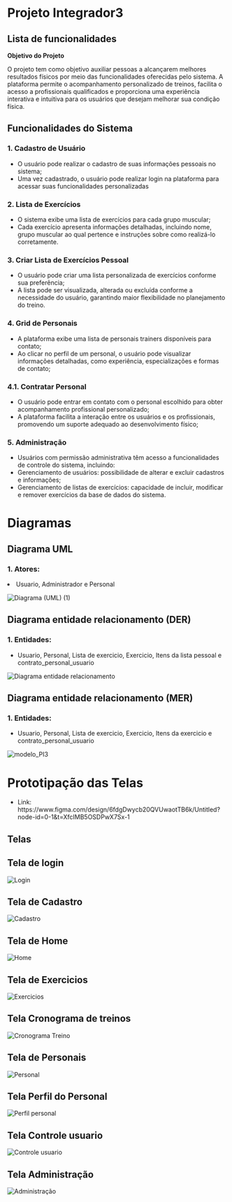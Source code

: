 # Projeto Integrador3

**<h2>Lista de funcionalidades</h2>**

**<p>Objetivo do Projeto</p>**

<p>O projeto tem como objetivo auxiliar pessoas a alcançarem melhores resultados físicos por meio das funcionalidades oferecidas pelo sistema. A plataforma permite o acompanhamento personalizado de treinos, facilita o acesso a profissionais qualificados e proporciona uma experiência interativa e intuitiva para os usuários que desejam melhorar sua condição física.</p>

**<h2>Funcionalidades do Sistema</h2>**

**<h3>1. Cadastro de Usuário</h3>**
<ul>
  <li>O usuário pode realizar o cadastro de suas informações pessoais no sistema;</li>

  <li>Uma vez cadastrado, o usuário pode realizar login na plataforma para acessar suas funcionalidades personalizadas</li>
</ul>

**<h3>2. Lista de Exercícios</h3>**

<ul>
<li>O sistema exibe uma lista de exercícios para cada grupo muscular;</li>

  <li>Cada exercício apresenta informações detalhadas, incluindo nome, grupo muscular ao qual pertence e instruções sobre como realizá-lo corretamente.</li>
</ul>

**<h3>3. Criar Lista de Exercícios Pessoal</h3>**
<ul>
<li>O usuário pode criar uma lista personalizada de exercícios conforme sua preferência;</li>
 <li>A lista pode ser visualizada, alterada ou excluída conforme a necessidade do usuário, garantindo maior flexibilidade no planejamento do treino.</li>
</ul>

**<h3>4. Grid de Personais</h3>**
<ul>
<li>A plataforma exibe uma lista de personais trainers disponíveis para contato;</li>

  <li>Ao clicar no perfil de um personal, o usuário pode visualizar informações detalhadas, como experiência, especializações e formas de contato;</li>
</ul>

**<h3>4.1. Contratar Personal</h3>**

<ul>
<li>O usuário pode entrar em contato com o personal escolhido para obter acompanhamento profissional personalizado;</li>

  <li>A plataforma facilita a interação entre os usuários e os profissionais, promovendo um suporte adequado ao desenvolvimento físico;</li>
</ul>

**<h3>5. Administração</h3>**

<ul>
<li>Usuários com permissão administrativa têm acesso a funcionalidades de controle do sistema, incluindo:</li>
<li>Gerenciamento de usuários: possibilidade de alterar e excluir cadastros e informações;</li>
<li>Gerenciamento de listas de exercícios: capacidade de incluir, modificar e remover exercícios da base de dados do sistema.</li>
</ul>

# Diagramas
<h2>Diagrama UML</h2>
<h3>1. Atores:</h3>
<li>Usuario, Administrador e Personal</li>

![Diagrama (UML) (1)](https://github.com/user-attachments/assets/317b90b6-1d4c-4153-a28e-5460a6fcb43f)

<h2>Diagrama entidade relacionamento (DER)</h2>
<h3>1. Entidades:</h3>
<ul>
<li>Usuario, Personal, Lista de exercicio, Exercicio, Itens da lista pessoal e contrato_personal_usuario</li>
</ul>

![Diagrama entidade relacionamento ](https://github.com/user-attachments/assets/12a7e5c7-0622-4799-a9b6-be171c00e1fe)

<h2>Diagrama entidade relacionamento (MER)</h2>
<h3>1. Entidades:</h3>
<ul>
<li>Usuario, Personal, Lista de exercicio, Exercicio, Itens da exercicio e contrato_personal_usuario</li>
</ul>

![modelo_PI3](https://github.com/user-attachments/assets/65f3233d-90a9-4853-ba82-c9428deaf129)

# Prototipação das Telas
<ul>
<li>Link: https://www.figma.com/design/6fdgDwycb20QVUwaotTB6k/Untitled?node-id=0-1&t=XfcIMB5OSDPwX7Sx-1</li>
</ul>
<h2>Telas</h2>
<h2>Tela de login</h2>

![Login](https://github.com/K4u4z/strong-forge/blob/main/Telas/Login.png?raw=true)

<h2>Tela de Cadastro</h2>

![Cadastro](https://github.com/K4u4z/strong-forge/blob/main/Telas/Cadastro.png?raw=true)

<h2>Tela de Home</h2>

![Home](https://github.com/K4u4z/strong-forge/blob/main/Telas/Home.png?raw=true)

<h2>Tela de Exercicios</h2>

![Exercicios](https://github.com/K4u4z/strong-forge/blob/main/Telas/Exercicios.png?raw=true)

<h2>Tela Cronograma de treinos</h2>

![Cronograma Treino](https://github.com/K4u4z/strong-forge/blob/main/Telas/Cronograma.png?raw=true)

<h2>Tela de Personais</h2>

![Personal](https://github.com/K4u4z/strong-forge/blob/main/Telas/Personais.png?raw=true)

<h2>Tela Perfil do Personal</h2>

![Perfil personal](https://github.com/K4u4z/strong-forge/blob/main/Telas/Perfil%20personal.png?raw=true)

<h2>Tela Controle usuario</h2>

![Controle usuario](https://github.com/K4u4z/strong-forge/blob/main/Telas/Controle%20usuario.png?raw=true)

<h2>Tela Administração</h2>

![Administração](https://github.com/K4u4z/strong-forge/blob/main/Telas/Administra%C3%A7%C3%A3o.png?raw=true)






